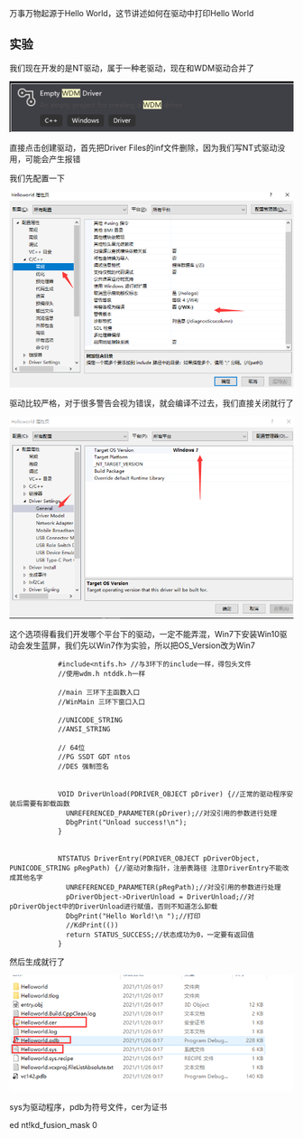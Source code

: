 万事万物起源于Hello World，这节讲述如何在驱动中打印Hello World

实验
---

我们现在开发的是NT驱动，属于一种老驱动，现在和WDM驱动合并了

![](https://raw.githubusercontent.com/Whitebird0/tuchuang/main/QQ%E6%88%AA%E5%9B%BE20211126124231.png)

直接点击创建驱动，首先把Driver Files的inf文件删除，因为我们写NT式驱动没用，可能会产生报错 

我们先配置一下

![](https://raw.githubusercontent.com/Whitebird0/tuchuang/main/QQ%E6%88%AA%E5%9B%BE20211126124437.png)

驱动比较严格，对于很多警告会视为错误，就会编译不过去，我们直接关闭就行了

![](https://raw.githubusercontent.com/Whitebird0/tuchuang/main/QQ%E6%88%AA%E5%9B%BE20211126124631.png)

这个选项得看我们开发哪个平台下的驱动，一定不能弄混，Win7下安装Win10驱动会发生蓝屏，我们先以Win7作为实验，所以把OS_Version改为Win7

                #include<ntifs.h> //与3环下的include一样，得包头文件
                //使用wdm.h ntddk.h一样

                //main 三环下主函数入口
                //WinMain 三环下窗口入口

                //UNICODE_STRING
                //ANSI_STRING 
                
                // 64位 
                //PG SSDT GDT ntos
                //DES 强制签名

 
                VOID DriverUnload(PDRIVER_OBJECT pDriver) {//正常的驱动程序安装后需要有卸载函数
                  UNREFERENCED_PARAMETER(pDriver);//对没引用的参数进行处理
                  DbgPrint("Unload success!\n");
                }


                NTSTATUS DriverEntry(PDRIVER_OBJECT pDriverObject, PUNICODE_STRING pRegPath) {//驱动对象指针，注册表路径 注意DriverEntry不能改成其他名字
                  UNREFERENCED_PARAMETER(pRegPath);//对没引用的参数进行处理
                  pDriverObject->DriverUnload = DriverUnload;//对pDriverObject中的DriverUnload进行赋值，否则不知道怎么卸载
                  DbgPrint("Hello World!\n ");//打印
                  //KdPrint(())
                  return STATUS_SUCCESS;//状态成功为0，一定要有返回值
                }

然后生成就行了

![](https://raw.githubusercontent.com/Whitebird0/tuchuang/main/QQ%E6%88%AA%E5%9B%BE20211126130143.png)

sys为驱动程序，pdb为符号文件，cer为证书


ed nt!kd_fusion_mask 0
